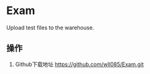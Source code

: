 # Exam
Upload test files to the warehouse.

## 操作
  1. Github下载地址
     https://github.com/wll085/Exam.git   
